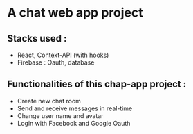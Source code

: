 # A chat web app project


## Stacks used :
-	React, Context-API (with hooks)
-	Firebase : Oauth, database

## Functionalities of this chap-app project :
-	Create new chat room
-	Send and receive messages in real-time
-	Change user name and avatar 
-	Login with Facebook and Google Oauth
